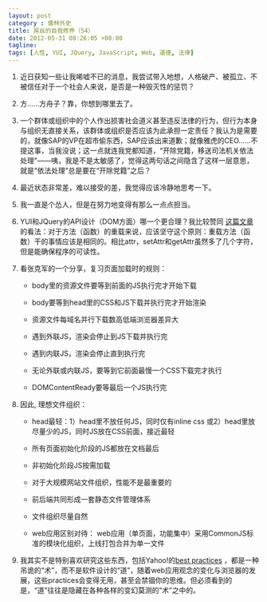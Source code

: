 ```yaml
---
layout: post
category : 儒林外史
title: 屌丝的自我修养（54）
date: 2012-05-31 08:26:05 +08:00
tagline:
tags: [人性, YUI, JQuery, JavaScript, Web, 道德, 法律]
---
```


1. 近日获知一些让我唏嘘不已的消息，我尝试带入地想，人格破产、被孤立、不被信任对于一个社会人来说，是否是一种毁灭性的惩罚？

2. 方……方舟子？靠，你想到哪里去了。

3. 一个群体或组织中的个人作出损害社会道义甚至违反法律的行为，但行为本身与组织无直接关系，该群体或组织是否应该为此承担一定责任？我认为是需要的，就像SAP的VP在超市偷东西，SAP应该出来道歉；就像雅虎的CEO……不提这事，当我没说；这一点就连我党都知道，“开除党籍，移送司法机关依法处理”——咦，我是不是太敏感了，觉得这两句话之间隐含了这样一层意思，就是“依法处理”总是要在“开除党籍”之后？

4. 最近状态非常差，难以接受的差，我觉得应该冷静地思考一下。

5. 我一直是个怂人，但是在努力地变得有那么一点点担当。

6. YUI和JQuery的API设计（DOM方面）哪一个更合理？我比较赞同 [这篇文章][1] 的看法：对于方法（函数）的重载来说，应该坚守这个原则：重载方法（函数）干的事情应该是相同的。相比attr，setAttr和getAttr虽然多了几个字符，但是能确保程序的可读性。

7. 看张克军的一个分享，复习页面加载时的规则：

   * body里的资源文件要等到前面的JS执行完才开始下载

   * body要等到head里的CSS和JS下载并执行完才开始渲染

   * 资源文件每域名并行下载数高低端浏览器差异大

   * 遇到外联JS，渲染会停止到JS下载并执行完

   * 遇到内联JS，渲染会停止直到执行完

   * 无论外联或内联JS，要等到它前面最慢一个CSS下载完才执行 

   * DOMContentReady要等最后一个JS执行完 

8. 因此, 理想文件组织：

    * head最轻：1）head里不放任何JS，同时仅有inline css 或2）head里放尽量少的JS，同时JS放在CSS前面，接近最轻 

    * 所有页面初始化阶段的JS都放在文档最后 

    * 非初始化阶段JS按需加载 

    * 对于大规模网站文件组织，性能不是最重要的 

    * 前后端共同形成一套静态文件管理体系 

    * 文件组织尽量自然 

    * web应用区别对待： web应用（单页面，功能集中）采用CommonJS标准的模块化组织，上线打包合并为单一文件

9. 我其实不是特别喜欢研究这些东西，包括Yahoo!的[best practices][2] ，都是一种吊诡的“术”，而不是软件设计的“道”，随着web应用观念的变化与浏览器的发展，这些practices会变得无用，甚至会禁锢你的思维。但必须看到的是，“道”往往是隐藏在各种各样的变幻莫测的“术”之中的。

[1]: http://hax.iteye.com/blog/850778 
[2]: http://developer.yahoo.com/performance/rules.html 
